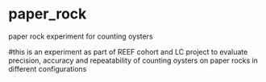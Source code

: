 # paper_rock
paper rock experiment for counting oysters

#this is an experiment as part of REEF cohort and LC project to evaluate precision, accuracy and repeatability of counting oysters on paper rocks in different configurations
